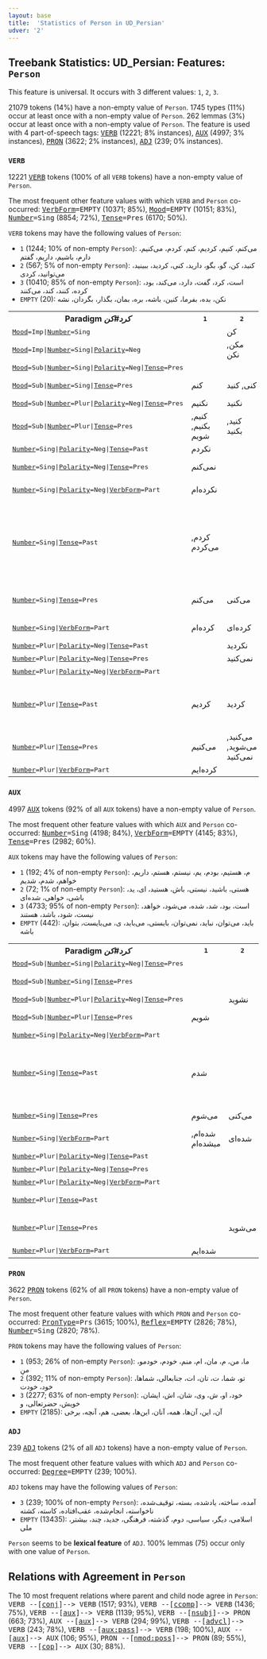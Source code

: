 ```yaml
---
layout: base
title:  'Statistics of Person in UD_Persian'
udver: '2'
---
```


## Treebank Statistics: UD_Persian: Features: `Person`

This feature is universal.
It occurs with 3 different values: `1`, `2`, `3`.

21079 tokens (14%) have a non-empty value of `Person`.
1745 types (11%) occur at least once with a non-empty value of `Person`.
262 lemmas (3%) occur at least once with a non-empty value of `Person`.
The feature is used with 4 part-of-speech tags: <tt><a href="fa-pos-VERB.html">VERB</a></tt> (12221; 8% instances), <tt><a href="fa-pos-AUX.html">AUX</a></tt> (4997; 3% instances), <tt><a href="fa-pos-PRON.html">PRON</a></tt> (3622; 2% instances), <tt><a href="fa-pos-ADJ.html">ADJ</a></tt> (239; 0% instances).

### `VERB`

12221 <tt><a href="fa-pos-VERB.html">VERB</a></tt> tokens (100% of all `VERB` tokens) have a non-empty value of `Person`.

The most frequent other feature values with which `VERB` and `Person` co-occurred: <tt><a href="fa-feat-VerbForm.html">VerbForm</a></tt><tt>=EMPTY</tt> (10371; 85%), <tt><a href="fa-feat-Mood.html">Mood</a></tt><tt>=EMPTY</tt> (10151; 83%), <tt><a href="fa-feat-Number.html">Number</a></tt><tt>=Sing</tt> (8854; 72%), <tt><a href="fa-feat-Tense.html">Tense</a></tt><tt>=Pres</tt> (6170; 50%).

`VERB` tokens may have the following values of `Person`:

* `1` (1244; 10% of non-empty `Person`): می‌کنم، کنیم، کردیم، کنم، کردم، می‌کنیم، دارم، باشیم، داریم، گفتم
* `2` (567; 5% of non-empty `Person`): کنید، کن، گو، بگو، دارید، کنی، کردید، ببینید، می‌توانید، کردی
* `3` (10410; 85% of non-empty `Person`): است، کرد، گفت، دارد، می‌کند، بود، کرده، کنند، کند، می‌کنند
* `EMPTY` (20): نکن، بده، بفرما، کنین، باشه، بره، بمان، بگذار، بگردان، نشه

<table>
  <tr><th>Paradigm <i>کرد#کن</i></th><th><tt>1</tt></th><th><tt>2</tt></th><th><tt>3</tt></th></tr>
  <tr><td><tt><tt><a href="fa-feat-Mood.html">Mood</a></tt><tt>=Imp</tt>|<tt><a href="fa-feat-Number.html">Number</a></tt><tt>=Sing</tt></tt></td><td></td><td>کن</td><td></td></tr>
  <tr><td><tt><tt><a href="fa-feat-Mood.html">Mood</a></tt><tt>=Imp</tt>|<tt><a href="fa-feat-Number.html">Number</a></tt><tt>=Sing</tt>|<tt><a href="fa-feat-Polarity.html">Polarity</a></tt><tt>=Neg</tt></tt></td><td></td><td>مکن, نکن</td><td></td></tr>
  <tr><td><tt><tt><a href="fa-feat-Mood.html">Mood</a></tt><tt>=Sub</tt>|<tt><a href="fa-feat-Number.html">Number</a></tt><tt>=Sing</tt>|<tt><a href="fa-feat-Polarity.html">Polarity</a></tt><tt>=Neg</tt>|<tt><a href="fa-feat-Tense.html">Tense</a></tt><tt>=Pres</tt></tt></td><td></td><td></td><td>نشود</td></tr>
  <tr><td><tt><tt><a href="fa-feat-Mood.html">Mood</a></tt><tt>=Sub</tt>|<tt><a href="fa-feat-Number.html">Number</a></tt><tt>=Sing</tt>|<tt><a href="fa-feat-Tense.html">Tense</a></tt><tt>=Pres</tt></tt></td><td>کنم</td><td>کنی, کنید</td><td>کند, شود, بشود</td></tr>
  <tr><td><tt><tt><a href="fa-feat-Mood.html">Mood</a></tt><tt>=Sub</tt>|<tt><a href="fa-feat-Number.html">Number</a></tt><tt>=Plur</tt>|<tt><a href="fa-feat-Polarity.html">Polarity</a></tt><tt>=Neg</tt>|<tt><a href="fa-feat-Tense.html">Tense</a></tt><tt>=Pres</tt></tt></td><td>نکنیم</td><td>نکنید</td><td>نکنند</td></tr>
  <tr><td><tt><tt><a href="fa-feat-Mood.html">Mood</a></tt><tt>=Sub</tt>|<tt><a href="fa-feat-Number.html">Number</a></tt><tt>=Plur</tt>|<tt><a href="fa-feat-Tense.html">Tense</a></tt><tt>=Pres</tt></tt></td><td>کنیم, بکنیم, شویم</td><td>کنید, بکنید</td><td>کنند, بکنند, شوند</td></tr>
  <tr><td><tt><tt><a href="fa-feat-Number.html">Number</a></tt><tt>=Sing</tt>|<tt><a href="fa-feat-Polarity.html">Polarity</a></tt><tt>=Neg</tt>|<tt><a href="fa-feat-Tense.html">Tense</a></tt><tt>=Past</tt></tt></td><td>نکردم</td><td></td><td></td></tr>
  <tr><td><tt><tt><a href="fa-feat-Number.html">Number</a></tt><tt>=Sing</tt>|<tt><a href="fa-feat-Polarity.html">Polarity</a></tt><tt>=Neg</tt>|<tt><a href="fa-feat-Tense.html">Tense</a></tt><tt>=Pres</tt></tt></td><td>نمی‌کنم</td><td></td><td>نمی‌کند, نمی‌شود</td></tr>
  <tr><td><tt><tt><a href="fa-feat-Number.html">Number</a></tt><tt>=Sing</tt>|<tt><a href="fa-feat-Polarity.html">Polarity</a></tt><tt>=Neg</tt>|<tt><a href="fa-feat-VerbForm.html">VerbForm</a></tt><tt>=Part</tt></tt></td><td>نکرده‌ام</td><td></td><td>نکرده, نشده</td></tr>
  <tr><td><tt><tt><a href="fa-feat-Number.html">Number</a></tt><tt>=Sing</tt>|<tt><a href="fa-feat-Tense.html">Tense</a></tt><tt>=Past</tt></tt></td><td>کردم, می‌کردم</td><td></td><td>کرد, می‌کرد, شد, نکرد, می‌شد, نشد, نمی‌شد, کرده</td></tr>
  <tr><td><tt><tt><a href="fa-feat-Number.html">Number</a></tt><tt>=Sing</tt>|<tt><a href="fa-feat-Tense.html">Tense</a></tt><tt>=Pres</tt></tt></td><td>می‌کنم</td><td>می‌کنی</td><td>می‌کند, می‌شود, نمی‌شود</td></tr>
  <tr><td><tt><tt><a href="fa-feat-Number.html">Number</a></tt><tt>=Sing</tt>|<tt><a href="fa-feat-VerbForm.html">VerbForm</a></tt><tt>=Part</tt></tt></td><td>کرده‌ام</td><td>کرده‌ای</td><td>کرده, شده</td></tr>
  <tr><td><tt><tt><a href="fa-feat-Number.html">Number</a></tt><tt>=Plur</tt>|<tt><a href="fa-feat-Polarity.html">Polarity</a></tt><tt>=Neg</tt>|<tt><a href="fa-feat-Tense.html">Tense</a></tt><tt>=Past</tt></tt></td><td></td><td>نکردید</td><td>نکردند</td></tr>
  <tr><td><tt><tt><a href="fa-feat-Number.html">Number</a></tt><tt>=Plur</tt>|<tt><a href="fa-feat-Polarity.html">Polarity</a></tt><tt>=Neg</tt>|<tt><a href="fa-feat-Tense.html">Tense</a></tt><tt>=Pres</tt></tt></td><td></td><td>نمی‌کنید</td><td>نمی‌کنند</td></tr>
  <tr><td><tt><tt><a href="fa-feat-Number.html">Number</a></tt><tt>=Plur</tt>|<tt><a href="fa-feat-Polarity.html">Polarity</a></tt><tt>=Neg</tt>|<tt><a href="fa-feat-VerbForm.html">VerbForm</a></tt><tt>=Part</tt></tt></td><td></td><td></td><td>نکرده‌اند</td></tr>
  <tr><td><tt><tt><a href="fa-feat-Number.html">Number</a></tt><tt>=Plur</tt>|<tt><a href="fa-feat-Tense.html">Tense</a></tt><tt>=Past</tt></tt></td><td>کردیم</td><td>کردید</td><td>کردند, می‌کردند, شدند, می‌شدند, کنند</td></tr>
  <tr><td><tt><tt><a href="fa-feat-Number.html">Number</a></tt><tt>=Plur</tt>|<tt><a href="fa-feat-Tense.html">Tense</a></tt><tt>=Pres</tt></tt></td><td>می‌کنیم</td><td>می‌کنید, می‌شوید, نمی‌کنید</td><td>می‌کنند, می‌شوند</td></tr>
  <tr><td><tt><tt><a href="fa-feat-Number.html">Number</a></tt><tt>=Plur</tt>|<tt><a href="fa-feat-VerbForm.html">VerbForm</a></tt><tt>=Part</tt></tt></td><td>کرده‌ایم</td><td></td><td>کرده‌اند</td></tr>
</table>

### `AUX`

4997 <tt><a href="fa-pos-AUX.html">AUX</a></tt> tokens (92% of all `AUX` tokens) have a non-empty value of `Person`.

The most frequent other feature values with which `AUX` and `Person` co-occurred: <tt><a href="fa-feat-Number.html">Number</a></tt><tt>=Sing</tt> (4198; 84%), <tt><a href="fa-feat-VerbForm.html">VerbForm</a></tt><tt>=EMPTY</tt> (4145; 83%), <tt><a href="fa-feat-Tense.html">Tense</a></tt><tt>=Pres</tt> (2982; 60%).

`AUX` tokens may have the following values of `Person`:

* `1` (192; 4% of non-empty `Person`): م، هستیم، بودم، یم، نیستم، هستم، داریم، خواهم، شدم، شدیم
* `2` (72; 1% of non-empty `Person`): هستی، باشید، نیستی، باش، هستید، ای، ید، باشی، خواهی، شده‌ای
* `3` (4733; 95% of non-empty `Person`): است، بود، شد، شده، می‌شود، خواهد، نیست، شود، باشد، هستند
* `EMPTY` (442): باید، می‌توان، نباید، نمی‌توان، بایستی، می‌باید، ی، می‌بایست، بتوان، باشه

<table>
  <tr><th>Paradigm <i>کرد#کن</i></th><th><tt>1</tt></th><th><tt>2</tt></th><th><tt>3</tt></th></tr>
  <tr><td><tt><tt><a href="fa-feat-Mood.html">Mood</a></tt><tt>=Sub</tt>|<tt><a href="fa-feat-Number.html">Number</a></tt><tt>=Sing</tt>|<tt><a href="fa-feat-Polarity.html">Polarity</a></tt><tt>=Neg</tt>|<tt><a href="fa-feat-Tense.html">Tense</a></tt><tt>=Pres</tt></tt></td><td></td><td></td><td>نشود</td></tr>
  <tr><td><tt><tt><a href="fa-feat-Mood.html">Mood</a></tt><tt>=Sub</tt>|<tt><a href="fa-feat-Number.html">Number</a></tt><tt>=Sing</tt>|<tt><a href="fa-feat-Tense.html">Tense</a></tt><tt>=Pres</tt></tt></td><td></td><td></td><td>شود, بشود</td></tr>
  <tr><td><tt><tt><a href="fa-feat-Mood.html">Mood</a></tt><tt>=Sub</tt>|<tt><a href="fa-feat-Number.html">Number</a></tt><tt>=Plur</tt>|<tt><a href="fa-feat-Polarity.html">Polarity</a></tt><tt>=Neg</tt>|<tt><a href="fa-feat-Tense.html">Tense</a></tt><tt>=Pres</tt></tt></td><td></td><td>نشوید</td><td></td></tr>
  <tr><td><tt><tt><a href="fa-feat-Mood.html">Mood</a></tt><tt>=Sub</tt>|<tt><a href="fa-feat-Number.html">Number</a></tt><tt>=Plur</tt>|<tt><a href="fa-feat-Tense.html">Tense</a></tt><tt>=Pres</tt></tt></td><td>شویم</td><td></td><td>شوند, کنند</td></tr>
  <tr><td><tt><tt><a href="fa-feat-Number.html">Number</a></tt><tt>=Sing</tt>|<tt><a href="fa-feat-Polarity.html">Polarity</a></tt><tt>=Neg</tt>|<tt><a href="fa-feat-VerbForm.html">VerbForm</a></tt><tt>=Part</tt></tt></td><td></td><td></td><td>نشده</td></tr>
  <tr><td><tt><tt><a href="fa-feat-Number.html">Number</a></tt><tt>=Sing</tt>|<tt><a href="fa-feat-Tense.html">Tense</a></tt><tt>=Past</tt></tt></td><td>شدم</td><td></td><td>شد, می‌شد, نشد, نمی‌شد, می‌کرد, کرد</td></tr>
  <tr><td><tt><tt><a href="fa-feat-Number.html">Number</a></tt><tt>=Sing</tt>|<tt><a href="fa-feat-Tense.html">Tense</a></tt><tt>=Pres</tt></tt></td><td>می‌شوم</td><td>می‌کنی</td><td>می‌شود, نمی‌شود</td></tr>
  <tr><td><tt><tt><a href="fa-feat-Number.html">Number</a></tt><tt>=Sing</tt>|<tt><a href="fa-feat-VerbForm.html">VerbForm</a></tt><tt>=Part</tt></tt></td><td>شده‌ام, میشده‌ام</td><td>شده‌ای</td><td>شده, نشده</td></tr>
  <tr><td><tt><tt><a href="fa-feat-Number.html">Number</a></tt><tt>=Plur</tt>|<tt><a href="fa-feat-Polarity.html">Polarity</a></tt><tt>=Neg</tt>|<tt><a href="fa-feat-Tense.html">Tense</a></tt><tt>=Past</tt></tt></td><td></td><td></td><td>نشده‌اند</td></tr>
  <tr><td><tt><tt><a href="fa-feat-Number.html">Number</a></tt><tt>=Plur</tt>|<tt><a href="fa-feat-Polarity.html">Polarity</a></tt><tt>=Neg</tt>|<tt><a href="fa-feat-Tense.html">Tense</a></tt><tt>=Pres</tt></tt></td><td></td><td></td><td>نمی‌شوند</td></tr>
  <tr><td><tt><tt><a href="fa-feat-Number.html">Number</a></tt><tt>=Plur</tt>|<tt><a href="fa-feat-Polarity.html">Polarity</a></tt><tt>=Neg</tt>|<tt><a href="fa-feat-VerbForm.html">VerbForm</a></tt><tt>=Part</tt></tt></td><td></td><td></td><td>نشده‌اند</td></tr>
  <tr><td><tt><tt><a href="fa-feat-Number.html">Number</a></tt><tt>=Plur</tt>|<tt><a href="fa-feat-Tense.html">Tense</a></tt><tt>=Past</tt></tt></td><td></td><td></td><td>شدند, می‌شدند</td></tr>
  <tr><td><tt><tt><a href="fa-feat-Number.html">Number</a></tt><tt>=Plur</tt>|<tt><a href="fa-feat-Tense.html">Tense</a></tt><tt>=Pres</tt></tt></td><td></td><td>می‌شوید</td><td>می‌شوند, نمی‌شوند, می‌کنند</td></tr>
  <tr><td><tt><tt><a href="fa-feat-Number.html">Number</a></tt><tt>=Plur</tt>|<tt><a href="fa-feat-VerbForm.html">VerbForm</a></tt><tt>=Part</tt></tt></td><td>شده‌ایم</td><td></td><td></td></tr>
</table>

### `PRON`

3622 <tt><a href="fa-pos-PRON.html">PRON</a></tt> tokens (62% of all `PRON` tokens) have a non-empty value of `Person`.

The most frequent other feature values with which `PRON` and `Person` co-occurred: <tt><a href="fa-feat-PronType.html">PronType</a></tt><tt>=Prs</tt> (3615; 100%), <tt><a href="fa-feat-Reflex.html">Reflex</a></tt><tt>=EMPTY</tt> (2826; 78%), <tt><a href="fa-feat-Number.html">Number</a></tt><tt>=Sing</tt> (2820; 78%).

`PRON` tokens may have the following values of `Person`:

* `1` (953; 26% of non-empty `Person`): ما، من، م، مان، ام، منم، خودم، خودمو، منِ
* `2` (392; 11% of non-empty `Person`): تو، شما، ت، تان، ات، جنابعالی، شماها، خود، خودت
* `3` (2277; 63% of non-empty `Person`): خود، او، ش، وی، شان، اش، ایشان، خویش، حضرتعالی، و
* `EMPTY` (2185): آن، این، آن‌ها، همه، آنان، این‌ها، بعضی، هم، آنچه، برخی

### `ADJ`

239 <tt><a href="fa-pos-ADJ.html">ADJ</a></tt> tokens (2% of all `ADJ` tokens) have a non-empty value of `Person`.

The most frequent other feature values with which `ADJ` and `Person` co-occurred: <tt><a href="fa-feat-Degree.html">Degree</a></tt><tt>=EMPTY</tt> (239; 100%).

`ADJ` tokens may have the following values of `Person`:

* `3` (239; 100% of non-empty `Person`): آمده، ساخته، یادشده، بسته، توقیف‌شده، ناخواسته، انجام‌شده، عقب‌افتاده، کاسته، کشته
* `EMPTY` (13435): اسلامی، دیگر، سیاسی، دوم، گذشته، فرهنگی، جدید، چند، بیشتر، ملی

`Person` seems to be **lexical feature** of `ADJ`. 100% lemmas (75) occur only with one value of `Person`.

## Relations with Agreement in `Person`

The 10 most frequent relations where parent and child node agree in `Person`:
<tt>VERB --[<tt><a href="fa-dep-conj.html">conj</a></tt>]--> VERB</tt> (1517; 93%),
<tt>VERB --[<tt><a href="fa-dep-ccomp.html">ccomp</a></tt>]--> VERB</tt> (1436; 75%),
<tt>VERB --[<tt><a href="fa-dep-aux.html">aux</a></tt>]--> VERB</tt> (1139; 95%),
<tt>VERB --[<tt><a href="fa-dep-nsubj.html">nsubj</a></tt>]--> PRON</tt> (663; 73%),
<tt>AUX --[<tt><a href="fa-dep-aux.html">aux</a></tt>]--> VERB</tt> (294; 99%),
<tt>VERB --[<tt><a href="fa-dep-advcl.html">advcl</a></tt>]--> VERB</tt> (243; 78%),
<tt>VERB --[<tt><a href="fa-dep-aux-pass.html">aux:pass</a></tt>]--> VERB</tt> (198; 100%),
<tt>AUX --[<tt><a href="fa-dep-aux.html">aux</a></tt>]--> AUX</tt> (106; 95%),
<tt>PRON --[<tt><a href="fa-dep-nmod-poss.html">nmod:poss</a></tt>]--> PRON</tt> (89; 55%),
<tt>VERB --[<tt><a href="fa-dep-cop.html">cop</a></tt>]--> AUX</tt> (30; 88%).

